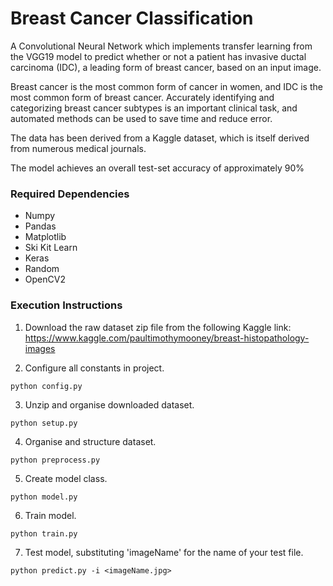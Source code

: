 # Breast Cancer Classification
A Convolutional Neural Network which implements transfer learning from the VGG19 model to predict whether or not a patient has invasive ductal carcinoma (IDC), a leading form of breast cancer, based on an input image.

Breast cancer is the most common form of cancer in women, and IDC is the most common form of breast cancer. Accurately identifying and categorizing breast cancer subtypes is an important clinical task, and automated methods can be used to save time and reduce error.

The data has been derived from a Kaggle dataset, which is itself derived from numerous medical journals.

The model achieves an overall test-set accuracy of approximately 90%

### Required Dependencies
* Numpy
* Pandas
* Matplotlib
* Ski Kit Learn
* Keras
* Random
* OpenCV2


### Execution Instructions
1. Download the raw dataset zip file from the following Kaggle link: https://www.kaggle.com/paultimothymooney/breast-histopathology-images

2. Configure all constants in project.
~~~~
python config.py
~~~~~~~~ 

3. Unzip and organise downloaded dataset.
~~~~
python setup.py
~~~~~~~~ 

4. Organise and structure dataset.
~~~~
python preprocess.py
~~~~~~~~ 

5. Create model class.
~~~~
python model.py
~~~~~~~~ 

6. Train model.
~~~~
python train.py
~~~~~~~~ 

7. Test model, substituting 'imageName' for the name of your test file.
~~~~
python predict.py -i <imageName.jpg>
~~~~~~~~ 
